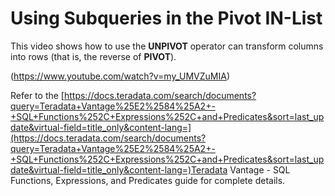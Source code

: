 # Using Subqueries in the Pivot IN-List
This video shows how to use the **UNPIVOT** operator can transform columns into rows (that is, the reverse of **PIVOT**). 

(https://www.youtube.com/watch?v=my_UMVZuMIA)

Refer to the 
[https://docs.teradata.com/search/documents?query=Teradata+Vantage%25E2%2584%25A2+-+SQL+Functions%252C+Expressions%252C+and+Predicates&sort=last_update&virtual-field=title_only&content-lang=](https://docs.teradata.com/search/documents?query=Teradata+Vantage%25E2%2584%25A2+-+SQL+Functions%252C+Expressions%252C+and+Predicates&sort=last_update&virtual-field=title_only&content-lang=)Teradata Vantage - SQL Functions, Expressions, and Predicates guide for complete details.